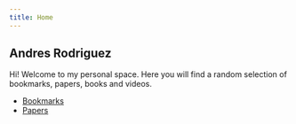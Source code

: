 ```yaml
---
title: Home
---
```


## Andres Rodriguez

Hi! Welcome to my personal space. Here you will find a random selection of bookmarks, papers, books and videos.

* [Bookmarks](bookmarks/)
* [Papers](papers/)